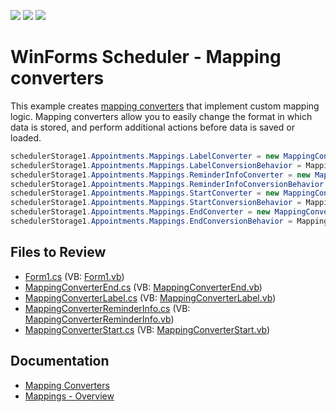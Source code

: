 <!-- default badges list -->
![](https://img.shields.io/endpoint?url=https://codecentral.devexpress.com/api/v1/VersionRange/128636538/17.1.3%2B)
[![](https://img.shields.io/badge/Open_in_DevExpress_Support_Center-FF7200?style=flat-square&logo=DevExpress&logoColor=white)](https://supportcenter.devexpress.com/ticket/details/T497864)
[![](https://img.shields.io/badge/📖_How_to_use_DevExpress_Examples-e9f6fc?style=flat-square)](https://docs.devexpress.com/GeneralInformation/403183)
<!-- default badges end -->

# WinForms Scheduler - Mapping converters

This example creates [mapping converters](https://docs.devexpress.com/WindowsForms/118437/controls-and-libraries/scheduler/data-binding/mappings/mapping-converters) that implement custom mapping logic. Mapping converters allow you to easily change the format in which data is stored, and perform additional actions before data is saved or loaded.

```csharp
schedulerStorage1.Appointments.Mappings.LabelConverter = new MappingConverterLabel(schedulerStorage1);
schedulerStorage1.Appointments.Mappings.LabelConversionBehavior = MappingConversionBehavior.InPlaceOfMapping;
schedulerStorage1.Appointments.Mappings.ReminderInfoConverter = new MappingConverterReminderInfo(schedulerStorage1);
schedulerStorage1.Appointments.Mappings.ReminderInfoConversionBehavior = MappingConversionBehavior.BetweenMappingAndProperty;
schedulerStorage1.Appointments.Mappings.StartConverter = new MappingConverterStart();
schedulerStorage1.Appointments.Mappings.StartConversionBehavior = MappingConversionBehavior.InPlaceOfMapping;
schedulerStorage1.Appointments.Mappings.EndConverter = new MappingConverterEnd();
schedulerStorage1.Appointments.Mappings.EndConversionBehavior = MappingConversionBehavior.InPlaceOfMapping;
```


## Files to Review

* [Form1.cs](./CS/SchedulerMappingConverterExample/Form1.cs) (VB: [Form1.vb](./VB/SchedulerMappingConverterExample/Form1.vb))
* [MappingConverterEnd.cs](./CS/SchedulerMappingConverterExample/MappingConverterEnd.cs) (VB: [MappingConverterEnd.vb](./VB/SchedulerMappingConverterExample/MappingConverterEnd.vb))
* [MappingConverterLabel.cs](./CS/SchedulerMappingConverterExample/MappingConverterLabel.cs) (VB: [MappingConverterLabel.vb](./VB/SchedulerMappingConverterExample/MappingConverterLabel.vb))
* [MappingConverterReminderInfo.cs](./CS/SchedulerMappingConverterExample/MappingConverterReminderInfo.cs) (VB: [MappingConverterReminderInfo.vb](./VB/SchedulerMappingConverterExample/MappingConverterReminderInfo.vb))
* [MappingConverterStart.cs](./CS/SchedulerMappingConverterExample/MappingConverterStart.cs) (VB: [MappingConverterStart.vb](./VB/SchedulerMappingConverterExample/MappingConverterStart.vb))


## Documentation

* [Mapping Converters](https://docs.devexpress.com/WindowsForms/118437/controls-and-libraries/scheduler/data-binding/mappings/mapping-converters)
* [Mappings - Overview](https://docs.devexpress.com/WindowsForms/15468/controls-and-libraries/scheduler/data-binding/mappings)
